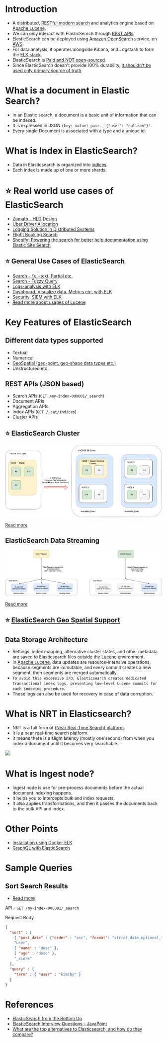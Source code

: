 # Introduction
- A distributed, [RESTful modern search](../../../2_APITechOptions/REST.md) and analytics engine based on [Apache Lucene](../ApacheLucene.md).
- We can only interact with ElasticSearch through [REST APIs](../../../2_APITechOptions/REST.md).
- ElasticSearch can be deployed using [Amazon OpenSearch](../../../../2_AWSComponents/6_DatabaseServices/AmazonOpenSearch.md) service, on [AWS](../../../../2_AWSComponents).
- For data analysis, it operates alongside Kibana, and Logstash to form the [ELK stack](../../../8_MonitoringTools/ELK.md).
- ElasticSearch is [Paid and NOT open-sourced](https://www.elastic.co/pricing/).
- Since ElasticSearch doesn't provide 100% durability, [it shouldn't be used only primary source of truth](https://bonsai.io/blog/why-elasticsearch-should-not-be-your-primary-data-store).

# What is a document in Elastic Search?
- In an Elastic search, a document is a basic unit of information that can be indexed.
- It is expressed in JSON `(key: value) pair. '{"user": "nullcon"}'`.
- Every single Document is associated with a type and a unique id.

# What is Index in ElasticSearch?
- Data in Elasticsearch is organized into [indices](https://www.elastic.co/guide/en/elasticsearch/guide/2.x/_add_an_index.html).
- Each index is made up of one or more shards.

# :star: Real world use cases of ElasticSearch
- [Zomato - HLD Design](../../../../3_HLDDesignProblems/ZomatoDesign)
- [Uber Driver Allocation](../../../../3_HLDDesignProblems/UberDriverAllocationDesign)
- [Logging Solution in Distributed Systems](../../../../3_HLDDesignProblems/LoggingSolution/README.md)
- [Flight Booking Search](../../../../3_HLDDesignProblems/FlightBookingSearch/README.md)
- [Shopify: Powering the search for better help documentation using Elastic Site Search](https://www.elastic.co/customers/shopify)

## :star: General Use Cases of ElasticSearch
- [Search - Full-text, Partial etc.](https://www.elastic.co/guide/en/elasticsearch/reference/current/full-text-queries.html)
- [Search - Fuzzy Query](https://www.elastic.co/guide/en/elasticsearch/reference/current/query-dsl-fuzzy-query.html)
- [Logs-analysis with ELK](../../../8_MonitoringTools/ELK.md)
- [Dashboard, Visualize data, Metrics etc. with ELK](../../../8_MonitoringTools/ELK.md)
- [Security, SIEM with ELK](../../../8_MonitoringTools/ELK.md)
- [Read more about usages of Lucene](../ApacheLucene.md#star-real-world-usages-of-apache-lucene)

# Key Features of ElasticSearch

## Different data types supported
- Textual
- Numerical
- [GeoSpatial (geo-point, geo-shape data types etc.)](#star-elasticsearch-geo-spatial-supportelasticsearchgeospatialsupportmd)
- Unstructured etc.

## REST APIs (JSON based)
- [Search APIs](https://www.elastic.co/guide/en/elasticsearch/reference/current/search.html) (`GET /my-index-000001/_search`)
- Document APIs
- Aggregation APIs
- Index APIs (`GET /_cat/indices`)
- Cluster APIs

## :star: ElasticSearch Cluster

![img.png](assests/ElasticSearch-Cluster.png)

[Read more](ElasticSearchCluster.md)

## ElasticSearch Data Streaming

![img.png](assests/ElasticSearch-DataStream.png)

[Read more](ElasticSearchDataStreams.md)

## :star: [ElasticSearch Geo Spatial Support](ElasticSearchGeoSpatialSupport.md)

## Data Storage Architecture
- Settings, index mapping, alternative cluster states, and other metadata are saved to Elasticsearch files outside the [Lucene](../ApacheLucene.md) environment.
- In [Apache Lucene](../ApacheLucene.md), data updates are resource-intensive operations, because segments are immutable, and every commit creates a new segment, then segments are merged automatically. 
- `To avoid this excessive I/O, Elasticsearch creates dedicated transactional index logs, preventing low-level Lucene commits for each indexing procedure`. 
- These logs can also be used for recovery in case of data corruption.

# What is NRT in Elasticsearch?
- NRT is a full form of [(Near Real-Time Search) platform](https://www.elastic.co/guide/en/elasticsearch/reference/current/near-real-time.html). 
- It is a near real-time search platform. 
- It means there is a slight latency (mostly one second) from when you index a document until it becomes very searchable.

![](https://www.elastic.co/guide/en/elasticsearch/reference/current/images/lucene-written-not-committed.png)

# What is Ingest node?
- Ingest node is use for pre-process documents before the actual document indexing happens. 
- It helps you to intercepts bulk and index requests.
- It also applies transformations, and then it passes the documents back to the bulk API and index.

# Other Points
- [Installation using Docker ELK](https://github.com/deviantony/docker-elk)
- [GraphQL with ElasticSearch](ElasticSearchWithGraphQL.md)

# Sample Queries

## Sort Search Results
- [Read more](https://www.elastic.co/guide/en/elasticsearch/reference/current/sort-search-results.html)

API - `GET /my-index-000001/_search`

Request Body
````json
{
  "sort" : [
    { "post_date" : {"order" : "asc", "format": "strict_date_optional_time_nanos"}},
    "user",
    { "name" : "desc" },
    { "age" : "desc" },
    "_score"
  ],
  "query" : {
    "term" : { "user" : "kimchy" }
  }
}
````

# References
- [ElasticSearch from the Bottom Up](https://www.elastic.co/blog/found-elasticsearch-from-the-bottom-up)
- [ElasticSearch Interview Questions - JavaPoint](https://www.javatpoint.com/elasticsearch-interview-questions)
- [What are the top alternatives to Elasticsearch, and how do they compare?](https://www.quora.com/What-are-the-top-alternatives-to-Elasticsearch-and-how-do-they-compare)
